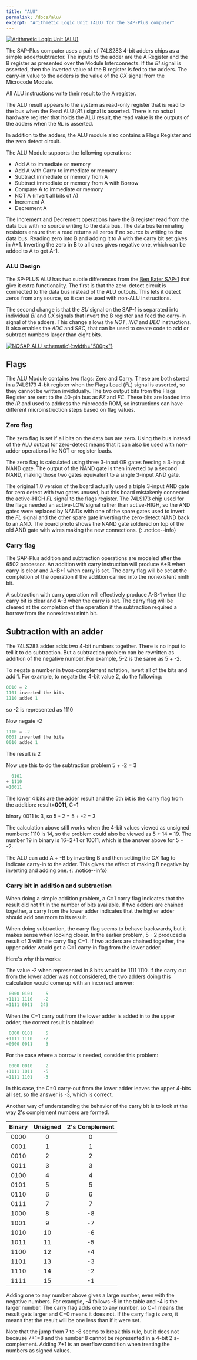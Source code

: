 ```yaml
---
title: "ALU"
permalink: /docs/alu/
excerpt: "Arithmetic Logic Unit (ALU) for the SAP-Plus computer"
---
```


[![Arithmetic Logic Unit (ALU)](../../assets/images/alu-module-small.png "ALU")](../../assets/images/alu-module.png)

The SAP-Plus computer uses a pair of 74LS283 4-bit adders chips as a simple adder/subtractor.  The inputs to the adder are the A Register and the B register as presented over the Module Interconnects.  If the _BI_ signal is asserted, then the inverted value of the B register is fed to the adders.  The carry-in value to the adders is the value of the _CX_ signal from the Microcode Module.

All ALU instructions write their result to the A register.

The ALU result appears to the system as read-only register that is read to the bus when the Read ALU (_RL_) signal is asserted.  There is no actual hardware register that holds the ALU result, the read value is the outputs of the adders when the _RL_ is asserted.

In addition to the adders, the ALU module also contains a Flags Register and the zero detect circuit.

The ALU Module supports the following operations:

* Add A to immediate or memory
* Add A with Carry to immediate or memory
* Subtract immediate or memory from A
* Subtract immediate or memory from A with Borrow
* Compare A to immediate or memory
* NOT A (invert all bits of A)
* Increment A
* Decrement A

The Increment and Decrement operations have the B register read from the data bus with no source writing to the data bus.  The data bus terminating resistors ensure that a read  returns all zeros if no source is writing to the data bus.  Reading zero into B and adding it to A with the carry bit set gives in A+1.  Inverting the zero in B to all ones gives negative one, which can be added to A to get A-1.

### ALU Design

The SP-PLUS ALU has two subtle differences from the [Ben Eater SAP-1](https://eater.net/8bit/) that give it extra functionality.  The first is that the zero-detect circuit is connected to the data bus instead of the ALU outputs.  This lets it detect zeros from any source, so it can be used with non-ALU instructions.

The second change is that the _SU_ signal on the SAP-1 is separated into individual _BI_ and _CX_ signals that invert the B register and feed the carry-in signal of the adders.  This change allows the _NOT_, _INC_ and _DEC_ instructions.  It also enables the _ADC_ and _SBC_, that can be used to create code to add or subtract numbers larger than eight bits.

[![NQSAP ALU schematic)](../../assets/images/alu-schematic.png "ALU schematic"){:width="500px"}](../../assets/images/alu-schematic.png)


## Flags

The ALU Module contains two flags: Zero and Carry.  These are both stored in a 74LS173 4-bit register when the Flags Load (_FL_) signal is asserted, so they cannot be written invididually.  The two output bits from the Flags Register are sent to the 40-pin bus as _FZ_ and _FC_.  These bits are loaded into the _IR_ and used to address the microcode ROM, so instructions can have different microinstruction steps based on flag values.

### Zero flag

The zero flag is set if all bits on the data bus are zero.  Using the bus instead of the ALU output for zero-detect means that it can also be used with non-adder operations like NOT or register loads.

The zero flag is calculated using three 3-input OR gates feeding a 3-input NAND gate.  The output of the NAND gate is then inverted by a second NAND, making those two gates equivalent to a single 3-input AND gate.  

The original 1.0 version of the board actually used a triple 3-input AND gate for zero detect with two gates unused, but this board mistakenly connected the active-HIGH _FL_ signal to the flags register.  The 74LS173 chip used for the flags needed an active-LOW signal rather than active-HIGH, so the AND gates were replaced by NANDs with one of the spare gates used to invert the _FL_ signal and the other spare gate inverting the zero-detect NAND back to an AND.  The board photo shows the NAND gate soldered on top of the old AND gate with wires making the new connections.
{: .notice--info}

### Carry flag

The SAP-Plus addition and subtraction operations are modeled after the 6502 processor.  An addition with carry instruction will produce A+B when carry is clear and A+B+1 when carry is set.  The carry flag will be set at the completion of the operation if the addition carried into the nonexistent ninth bit.

A subtraction with carry operation will effectively produce A-B-1 when the carry bit is clear and A-B when the carry is set.  The carry flag will be cleared at the completion of the operation if the subtraction required a borrow from the nonexistent ninth bit.

## Subtraction with an adder

The 74LS283 adder adds two 4-bit numbers together.  There is no input to tell it to do subtraction.  But a subtraction problem can be rewritten as addition of the negative number.  For example, 5-2 is the same as 5 + -2.

To negate a number in twos-complement notation, invert all of the bits and add 1.  For example, to negate the 4-bit value 2, do the following:

``` C
0010 = 2
1101 inverted the bits
1110 added 1
```

so -2 is represented as 1110

Now negate -2

``` C
1110 = -2
0001 inverted the bits
0010 added 1
```

The result is 2

Now use this to do the subtraction problem 5 + -2 = 3

``` C
  0101
+ 1110
=10011
```

The lower 4 bits are the adder result and the 5th bit is the carry flag from the addition: result=**0011**, C=**1**

binary 0011 is 3, so 5 - 2 = 5 + -2 = 3

The calculation above still works when the 4-bit values viewed as unsigned numbers: 1110 is 14, so the problem could also be viewed as 5 + 14 = 19.  The number 19 in binary is 16+2+1 or 10011, which is the answer above for 5 + -2.

The ALU can add A + -B by inverting B and then setting the _CX_ flag to indicate carry-in to the adder.  This gives the effect of making B negative by inverting and adding one.
{: .notice--info}

### Carry bit in addition and subtraction

When doing a simple addition problem, a C=1 carry flag indicates that the result did not fit in the number of bits available.  If two adders are chained together, a carry from the lower adder indicates that the higher adder should add one more to its result.

When doing subtraction, the carry flag seems to behave backwards, but it makes sense when looking closer.  In the earlier problem, 5 - 2 produced a result of 3 with the carry flag C=1.  If two adders are chained together, the upper adder would get a C=1 carry-in flag from the lower adder.  

Here's why this works:

The value -2 when represented in 8 bits would be 1111 1110.  if the carry out from the lower adder was not considered, the two adders doing this calculation would come up with an incorrect answer:

``` C
 0000 0101     5
+1111 1110    -2
=1111 0011   243
```

When the C=1 carry out from the lower adder is added in to the upper adder, the correct result is obtained:

``` C
 0000 0101     5
+1111 1110    -2
=0000 0011     3
```

For the case where a borrow is needed, consider this problem:

``` C
 0000 0010     2
+1111 1011    -5
=1111 1101    -3
```

In this case, the C=0 carry-out from the lower adder leaves the upper 4-bits all set, so the answer is -3, which is correct.

Another way of understanding the behavior of the carry bit is to look at the way 2's complement numbers are formed.

|Binary|Unsigned|2's Complement|
|:---:|:---:|:---:|
|0000 | 0| 0|
|0001 | 1| 1|
|0010 | 2| 2|
|0011 | 3| 3|
|0100 | 4| 4|
|0101 | 5| 5|
|0110 | 6| 6|
|0111 | 7| 7|
|1000 | 8| -8|
|1001 | 9| -7|
|1010 |10| -6|
|1011 |11| -5|
|1100 |12| -4|
|1101 |13| -3|
|1110 |14| -2|
|1111 |15| -1|

Adding one to any number above gives a large number, even with the negative numbers.  For example, -4 follows -5 in the table and -4 is the larger number.  The carry flag adds one to any number, so C=1 means the result gets larger and C=0 means it does not.  If the carry flag is zero, it means that the result will be one less than if it were set.

Note that the jump from 7 to -8 seems to break this rule, but it does not because 7+1=8 and the number 8 cannot be represented in a 4-bit 2's-complement.  Adding 7+1 is an overflow condition when treating the numbers as signed values.
